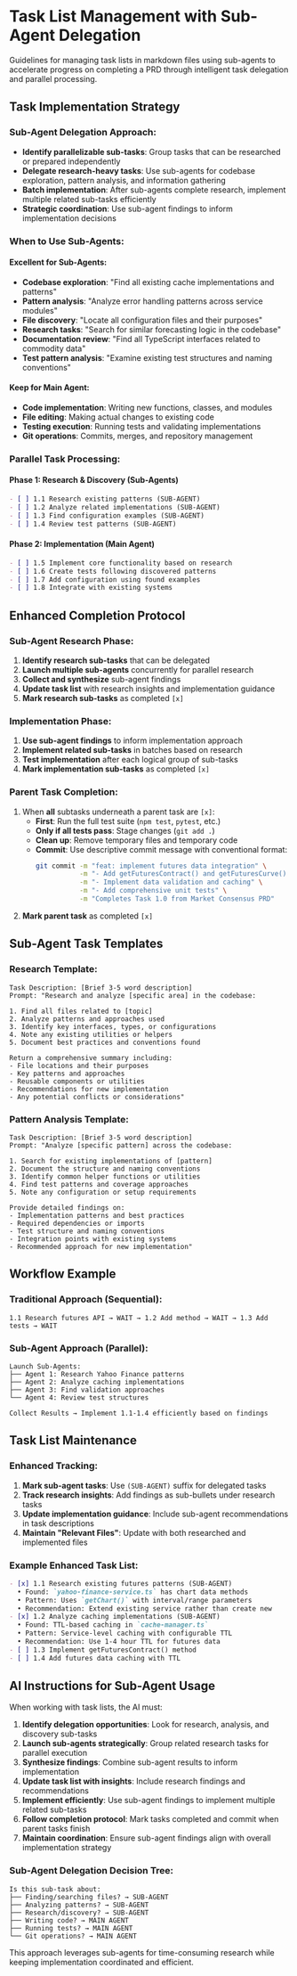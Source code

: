 # Task List Management with Sub-Agent Delegation

Guidelines for managing task lists in markdown files using sub-agents to accelerate progress on completing a PRD through intelligent task delegation and parallel processing.

## Task Implementation Strategy

### **Sub-Agent Delegation Approach:**
- **Identify parallelizable sub-tasks**: Group tasks that can be researched or prepared independently
- **Delegate research-heavy tasks**: Use sub-agents for codebase exploration, pattern analysis, and information gathering
- **Batch implementation**: After sub-agents complete research, implement multiple related sub-tasks efficiently
- **Strategic coordination**: Use sub-agent findings to inform implementation decisions

### **When to Use Sub-Agents:**

#### **Excellent for Sub-Agents:**
- **Codebase exploration**: "Find all existing cache implementations and patterns"
- **Pattern analysis**: "Analyze error handling patterns across service modules"
- **File discovery**: "Locate all configuration files and their purposes"
- **Research tasks**: "Search for similar forecasting logic in the codebase"
- **Documentation review**: "Find all TypeScript interfaces related to commodity data"
- **Test pattern analysis**: "Examine existing test structures and naming conventions"

#### **Keep for Main Agent:**
- **Code implementation**: Writing new functions, classes, and modules
- **File editing**: Making actual changes to existing code
- **Testing execution**: Running tests and validating implementations
- **Git operations**: Commits, merges, and repository management

### **Parallel Task Processing:**

#### **Phase 1: Research & Discovery (Sub-Agents)**
```markdown
- [ ] 1.1 Research existing patterns (SUB-AGENT)
- [ ] 1.2 Analyze related implementations (SUB-AGENT)  
- [ ] 1.3 Find configuration examples (SUB-AGENT)
- [ ] 1.4 Review test patterns (SUB-AGENT)
```

#### **Phase 2: Implementation (Main Agent)**
```markdown
- [ ] 1.5 Implement core functionality based on research
- [ ] 1.6 Create tests following discovered patterns
- [ ] 1.7 Add configuration using found examples
- [ ] 1.8 Integrate with existing systems
```

## Enhanced Completion Protocol

### **Sub-Agent Research Phase:**
1. **Identify research sub-tasks** that can be delegated
2. **Launch multiple sub-agents** concurrently for parallel research
3. **Collect and synthesize** sub-agent findings
4. **Update task list** with research insights and implementation guidance
5. **Mark research sub-tasks** as completed `[x]`

### **Implementation Phase:**
1. **Use sub-agent findings** to inform implementation approach
2. **Implement related sub-tasks** in batches based on research
3. **Test implementation** after each logical group of sub-tasks
4. **Mark implementation sub-tasks** as completed `[x]`

### **Parent Task Completion:**
1. When **all** subtasks underneath a parent task are `[x]`:
   - **First**: Run the full test suite (`npm test`, `pytest`, etc.)
   - **Only if all tests pass**: Stage changes (`git add .`)
   - **Clean up**: Remove temporary files and temporary code
   - **Commit**: Use descriptive commit message with conventional format:
     ```bash
     git commit -m "feat: implement futures data integration" \
                -m "- Add getFuturesContract() and getFuturesCurve() methods" \
                -m "- Implement data validation and caching" \
                -m "- Add comprehensive unit tests" \
                -m "Completes Task 1.0 from Market Consensus PRD"
     ```
2. **Mark parent task** as completed `[x]`

## Sub-Agent Task Templates

### **Research Template:**
```
Task Description: [Brief 3-5 word description]
Prompt: "Research and analyze [specific area] in the codebase:

1. Find all files related to [topic]
2. Analyze patterns and approaches used
3. Identify key interfaces, types, or configurations
4. Note any existing utilities or helpers
5. Document best practices and conventions found

Return a comprehensive summary including:
- File locations and their purposes
- Key patterns and approaches
- Reusable components or utilities
- Recommendations for new implementation
- Any potential conflicts or considerations"
```

### **Pattern Analysis Template:**
```
Task Description: [Brief 3-5 word description]  
Prompt: "Analyze [specific pattern] across the codebase:

1. Search for existing implementations of [pattern]
2. Document the structure and naming conventions
3. Identify common helper functions or utilities
4. Find test patterns and coverage approaches
5. Note any configuration or setup requirements

Provide detailed findings on:
- Implementation patterns and best practices
- Required dependencies or imports
- Test structure and naming conventions
- Integration points with existing systems
- Recommended approach for new implementation"
```

## Workflow Example

### **Traditional Approach (Sequential):**
```
1.1 Research futures API → WAIT → 1.2 Add method → WAIT → 1.3 Add tests → WAIT
```

### **Sub-Agent Approach (Parallel):**
```
Launch Sub-Agents:
├── Agent 1: Research Yahoo Finance patterns
├── Agent 2: Analyze caching implementations  
├── Agent 3: Find validation approaches
└── Agent 4: Review test structures

Collect Results → Implement 1.1-1.4 efficiently based on findings
```

## Task List Maintenance

### **Enhanced Tracking:**
1. **Mark sub-agent tasks**: Use `(SUB-AGENT)` suffix for delegated tasks
2. **Track research insights**: Add findings as sub-bullets under research tasks
3. **Update implementation guidance**: Include sub-agent recommendations in task descriptions
4. **Maintain "Relevant Files"**: Update with both researched and implemented files

### **Example Enhanced Task List:**
```markdown
- [x] 1.1 Research existing futures patterns (SUB-AGENT)
  • Found: `yahoo-finance-service.ts` has chart data methods
  • Pattern: Uses `getChart()` with interval/range parameters
  • Recommendation: Extend existing service rather than create new
- [x] 1.2 Analyze caching implementations (SUB-AGENT)  
  • Found: TTL-based caching in `cache-manager.ts`
  • Pattern: Service-level caching with configurable TTL
  • Recommendation: Use 1-4 hour TTL for futures data
- [ ] 1.3 Implement getFuturesContract() method
- [ ] 1.4 Add futures data caching with TTL
```

## AI Instructions for Sub-Agent Usage

When working with task lists, the AI must:

1. **Identify delegation opportunities**: Look for research, analysis, and discovery sub-tasks
2. **Launch sub-agents strategically**: Group related research tasks for parallel execution
3. **Synthesize findings**: Combine sub-agent results to inform implementation
4. **Update task list with insights**: Include research findings and recommendations
5. **Implement efficiently**: Use sub-agent findings to implement multiple related sub-tasks
6. **Follow completion protocol**: Mark tasks completed and commit when parent tasks finish
7. **Maintain coordination**: Ensure sub-agent findings align with overall implementation strategy

### **Sub-Agent Delegation Decision Tree:**
```
Is this sub-task about:
├── Finding/searching files? → SUB-AGENT
├── Analyzing patterns? → SUB-AGENT  
├── Research/discovery? → SUB-AGENT
├── Writing code? → MAIN AGENT
├── Running tests? → MAIN AGENT
└── Git operations? → MAIN AGENT
```

This approach leverages sub-agents for time-consuming research while keeping implementation coordinated and efficient.